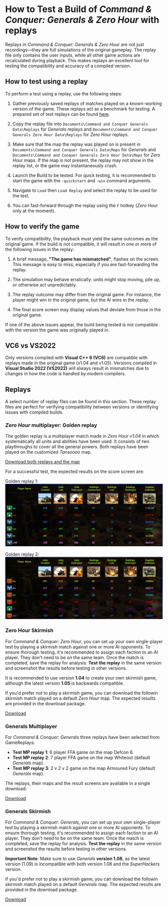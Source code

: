 # How to Test a Build of _Command & Conquer: Generals & Zero Hour_ with replays

Replays in _Command & Conquer: Generals & Zero Hour_ are not just recordings—they are full simulations of the original
gameplay. The replay file only contains the user inputs, while all other game actions are recalculated during playback.
This makes replays an excellent tool for testing the compatibility and accuracy of a compiled version.

## How to test using a replay

To perform a test using a replay, use the following steps:

1. Gather previously saved replays of matches played on a known-working version of the game. These replays act as a
benchmark for testing. A prepared set of test replays can be found [here](#how-to-verify-the-game).

2. Copy the replay file into `Documents\Command and Conquer Generals Data\Replays` for _Generals_ replays
and `Documents\Command and Conquer Generals Zero Hour Data\Replays` for _Zero Hour_ replays.

3. Make sure that the map the replay was played on is present in `Documents\Command and Conquer Generals Data\Maps`
for _Generals_ and `Documents\Command and Conquer Generals Zero Hour Data\Maps` for _Zero Hour_ maps. If the map
is not present, the replay may not show in the replay list, or the game may instantaneously crash.

4. Launch the Build to be tested. For quick testing, it is recommended to start the game with the `-quickstart` and `-win`
command arguments.

5. Navigate to `Load` then `Load Replay` and select the replay to be used for the test.

6. You can fast-forward through the replay using the `F` hotkey (_Zero Hour_ only at the moment).

## How to verify the game

To verify compatibility, the playback must yield the same outcomes as the original game. If the build is not compatible,
it will result in one or more of the following issues in the replay:

1. A brief message, **"The game has mismatched"**, flashes on the screen. This message is easy to miss, especially
if you are fast-forwarding the replay.

2. The simulation may behave erratically: units might stop moving, pile up, or otherwise act unpredictably.

3. The replay outcome may differ from the original game. For instance, the player might win in the original game,
but the AI wins in the replay.

4. The final score screen may display values that deviate from those in the original game.

If one of the above issues appear, the build being tested is not compatible with the version the game was
originally played in.

## VC6 vs VS2022

Only versions compiled with **Visual C++ 6 (VC6)** are compatible with replays made in the original game
(v1.04 and v1.05). Versions compiled in **Visual Studio 2022 (VS2022)** will always result in mismatches due to
changes in how the code is handled by modern compilers.

## Replays

A select number of replay files can be found in this section. These replay files are perfect for verifying
compatibility between versions or identifying issues with compiled builds.

### _Zero Hour_ multiplayer: Golden replay

The golden replay is a multiplayer match made in _Zero Hour v1.04_ in which systematically all units and
abilities have been used. It consists of two playthroughs to cover all the general powers. Both replays have
been played on the customized _Tansoooo_ map.

[Download both replays and the map](https://github.com/TheSuperHackers/GeneralsWiki/raw/refs/heads/main/SourceCode/Debug/files/Golden-replays.zip)

For a successful test, the expected results on the score screen are:

Golden replay 1:
![Golden replay 1](https://github.com/TheSuperHackers/GeneralsWiki/raw/refs/heads/main/SourceCode/Debug/files/golden-replay-1-results.jpg)

Golden replay 2:
![Golden replay 2](https://github.com/TheSuperHackers/GeneralsWiki/raw/refs/heads/main/SourceCode/Debug/files/golden-replay-2-results.jpg)

### Zero Hour Skirmish

For _Command & Conquer: Zero Hour_, you can set up your own single-player test by playing a skirmish match against
one or more AI opponents. To ensure thorough testing, it's recommended to assign each faction to an AI player.
They don't need to be on the same team. Once the match is completed, save the replay for analysis.
**Test the replay** in the same version and screenshot the results before testing in other versions.

It is recommended to use version **1.04** to create your own skirmish game,
although the latest version **1.05** is backwards compatible.

If you'd prefer not to play a skirmish game, you can download the followin skirmish match played
on a default _Zero Hour_ map. The expected results are provided in the download package.

[Download](https://github.com/TheSuperHackers/GeneralsWiki/raw/refs/heads/main/SourceCode/Debug/files/Zerohour-skirmish.zip)

### Generals Multiplayer

For _Command & Conquer: Generals_ three replays have been selected from GameReplays:

- **Test MP replay 1**: 6 player FFA game on the map Defcon 6.
- **Test MP replay 2**: 7 player FFA game on the map Whiteout (default _Generals_ map).
- **Test MP replay 3**: 2 v 2 v 2 game on the map Armoured Fury (default  _Generals_ map).

The replays, their maps and the result screens are available in a single download:

[Download](https://github.com/TheSuperHackers/GeneralsWiki/raw/refs/heads/main/SourceCode/Debug/files/Generals-MP-replays.zip)

### Generals Skirmish

For _Command & Conquer: Generals_, you can set up your own single-player test by playing a skirmish match against
one or more AI opponents. To ensure thorough testing, it's recommended to assign each faction to an AI player.
They don't need to be on the same team. Once the match is completed, save the replay for analysis.
**Test the replay** in the same version and screenshot the results before testing in other versions.

**Important Note**: Make sure to use _Generals_ **version 1.08**, as the latest version (1.09) is incompatible
with both version 1.08 and the _SuperHackers_ version.

If you'd prefer not to play a skirmish game, you can download the followin skirmish match played
on a default _Generals_ map. The expected results are provided in the download package.

[Download](https://github.com/TheSuperHackers/GeneralsWiki/raw/refs/heads/main/SourceCode/Debug/files/Generals-skirmish.zip)
